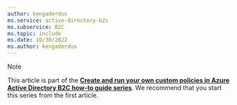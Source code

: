 ```yaml
---
author: kengaderdus
ms.service: active-directory-b2c
ms.subservice: B2C
ms.topic: include
ms.date: 10/30/2022
ms.author: kengaderdus
---
```


> [!NOTE] 
> This article is part of the **[Create and run your own custom policies in Azure Active Directory B2C how-to guide series](../articles/active-directory-b2c/custom-policies-series-overview.md)**. We recommend that you start this series from the first article.
